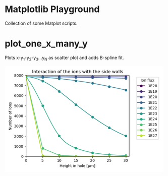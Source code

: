 # Matplotlib Playground

Collection of some Matplot scripts.

# plot_one_x_many_y

Plots x-y<sub>1</sub>-y<sub>2</sub>-y<sub>3</sub>...y<sub>N</sub> as scatter plot and adds B-spline fit.

![](plot_one_x_many_y/example.png)